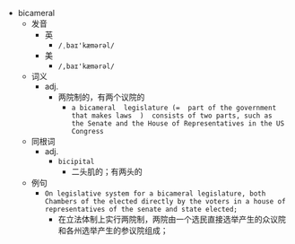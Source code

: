 - bicameral
  - 发音
    - 英
      - `/ˌbaɪ'kæmərəl/`
    - 美
      - `/,baɪ'kæmərəl/`
  - 词义
    - adj.
      - 两院制的，有两个议院的
        - `a bicameral  legislature (=  part of the government that makes laws  )  consists of two parts, such as the Senate and the House of Representatives in the US Congress`
  - 同根词
    - adj.
      - `bicipital`
        - 二头肌的；有两头的
  - 例句
    - `On legislative system for a bicameral legislature, both Chambers of the elected directly by the voters in a house of representatives of the senate and state elected;`
      - 在立法体制上实行两院制，两院由一个选民直接选举产生的众议院和各州选举产生的参议院组成；

